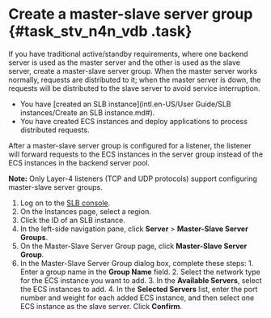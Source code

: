 # Create a master-slave server group {#task_stv_n4n_vdb .task}

If you have traditional active/standby requirements, where one backend server is used as the master server and the other is used as the slave server, create a master-slave server group. When the master server works normally, requests are distributed to it; when the master server is down, the requests will be distributed to the slave server to avoid service interruption.

-   You have [created an SLB instance](intl.en-US/User Guide/SLB instances/Create an SLB instance.md#).
-   You have created ECS instances and deploy applications to process distributed requests. 

After a master-slave server group is configured for a listener, the listener will forward requests to the ECS instances in the server group instead of the ECS instances in the backend server pool.

**Note:** Only Layer-4 listeners \(TCP and UDP protocols\) support configuring master-slave server groups.

1.   Log on to the [SLB console](https://slbnew.console.aliyun.com/?spm=5176.2020520102.1002.d10slb.Nu53OX#/list/cn-hangzhou). 
2.   On the Instances page, select a region. 
3.  Click the ID of an SLB instance. 
4.  In the left-side navigation pane, click **Server** \> **Master-Slave Server Groups**. 
5.   On the Master-Slave Server Group page, click **Master-Slave Server Group**. 
6.   In the Master-Slave Server Group dialog box, complete these steps: 
    1.   Enter a group name in the **Group Name** field. 
    2.   Select the network type for the ECS instance you want to add. 
    3.   In the **Available Servers**, select the ECS instances to add. 
    4.   In the **Selected Servers** list, enter the port number and weight for each added ECS instance, and then select one ECS instance as the slave server. Click **Confirm**. 

